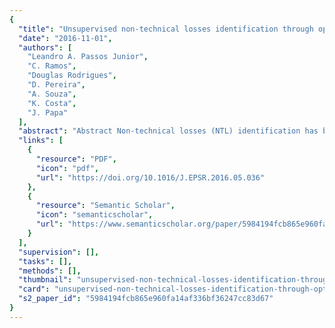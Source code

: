 ```yaml
---
{
  "title": "Unsupervised non-technical losses identification through optimum-path forest",
  "date": "2016-11-01",
  "authors": [
    "Leandro A. Passos Junior",
    "C. Ramos",
    "Douglas Rodrigues",
    "D. Pereira",
    "A. Souza",
    "K. Costa",
    "J. Papa"
  ],
  "abstract": "Abstract Non-technical losses (NTL) identification has been paramount in the last years. However, it is not straightforward to obtain labelled datasets to perform a supervised NTL recognition task. In this paper, the optimum-path forest (OPF) clustering algorithm has been employed to identify irregular and regular profiles of commercial and industrial consumers obtained from a Brazilian electrical power company. Additionally, a model for the problem of NTL recognition as an anomaly detection task has been proposed when there are little or no information about irregular consumers. For such purpose, two new approaches based on the OPF framework have been introduced and compared against the well-known k-means, Gaussian mixture model, Birch, affinity propagation and one-class support vector machines. The experimental results have shown the robustness of OPF for both unsupervised NTL recognition and anomaly detection problems. In short, the main contributions of this paper are fourfold: (i) to employ unsupervised OPF for non-technical losses detection, (ii) to model the problem of NTL as being an anomaly detection task, (iii) to employ unsupervised OPF to estimate the parameters of the Gaussian distributions, and (iv) to present an anomaly detection approach based on unsupervised optimum-path forest.",
  "links": [
    {
      "resource": "PDF",
      "icon": "pdf",
      "url": "https://doi.org/10.1016/J.EPSR.2016.05.036"
    },
    {
      "resource": "Semantic Scholar",
      "icon": "semanticscholar",
      "url": "https://www.semanticscholar.org/paper/5984194fcb865e960fa14af336bf36247cc83d67"
    }
  ],
  "supervision": [],
  "tasks": [],
  "methods": [],
  "thumbnail": "unsupervised-non-technical-losses-identification-through-optimum-path-forest-thumb.jpg",
  "card": "unsupervised-non-technical-losses-identification-through-optimum-path-forest-card.jpg",
  "s2_paper_id": "5984194fcb865e960fa14af336bf36247cc83d67"
}
---
```


